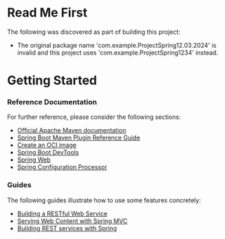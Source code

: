 # Read Me First
The following was discovered as part of building this project:

* The original package name 'com.example.ProjectSpring12.03.2024' is invalid and this project uses 'com.example.ProjectSpring1234' instead.

# Getting Started

### Reference Documentation
For further reference, please consider the following sections:

* [Official Apache Maven documentation](https://maven.apache.org/guides/index.html)
* [Spring Boot Maven Plugin Reference Guide](https://docs.spring.io/spring-boot/docs/3.1.10-SNAPSHOT/maven-plugin/reference/html/)
* [Create an OCI image](https://docs.spring.io/spring-boot/docs/3.1.10-SNAPSHOT/maven-plugin/reference/html/#build-image)
* [Spring Boot DevTools](https://docs.spring.io/spring-boot/docs/3.1.10-SNAPSHOT/reference/htmlsingle/index.html#using.devtools)
* [Spring Web](https://docs.spring.io/spring-boot/docs/3.1.10-SNAPSHOT/reference/htmlsingle/index.html#web)
* [Spring Configuration Processor](https://docs.spring.io/spring-boot/docs/3.1.10-SNAPSHOT/reference/htmlsingle/index.html#appendix.configuration-metadata.annotation-processor)

### Guides
The following guides illustrate how to use some features concretely:

* [Building a RESTful Web Service](https://spring.io/guides/gs/rest-service/)
* [Serving Web Content with Spring MVC](https://spring.io/guides/gs/serving-web-content/)
* [Building REST services with Spring](https://spring.io/guides/tutorials/rest/)

